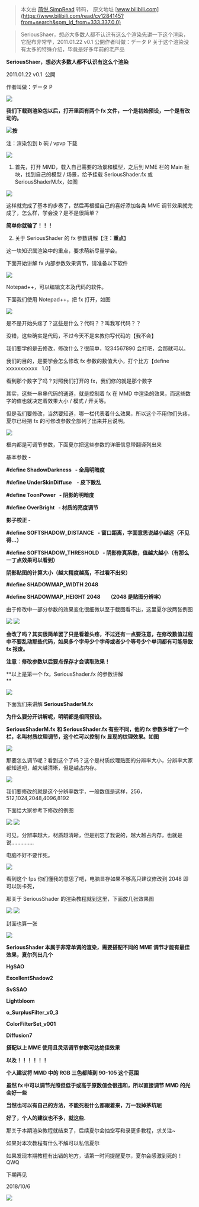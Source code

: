 > 本文由 [简悦 SimpRead](http://ksria.com/simpread/) 转码， 原文地址 [www.bilibili.com](https://www.bilibili.com/read/cv1284145?from=search&spm_id_from=333.337.0.0)

> SeriousShaer，想必大多数人都不认识有这么个渲染先讲一下这个渲染，它配布非常早，2011.01.22 v0.1 公開作者叫做：データ P 关于这个渲染没有太多的特殊介绍，毕竟是好多年前的老产品

**SeriousShaer，想必大多数人都不认识有这么个渲染**

2011.01.22 v0.1  公開

作者叫做：データ P

![](http://i0.hdslb.com/bfs/article/4adb9255ada5b97061e610b682b8636764fe50ed.png)

**我们下载到渲染包以后，打开里面有两个 fx 文件，一个是初始预设，一个是有改动的。**

![](http://i0.hdslb.com/bfs/article/201e343fd183a8ce26e01640478e425b44c280bd.png@942w_230h_progressive.webp)**按**  

注：渲染包到 b 碗 / vpvp 下载

![](http://i0.hdslb.com/bfs/article/db75225feabec8d8b64ee7d3c7165cd639554cbc.png)

1. 首先，打开 MMD，载入自己需要的场景和模型，之后到 MME 栏的 Main 板块，找到自己的模型 / 场景，给予挂载 SeriousShader.fx 或 SeriousShaderM.fx，如图

![](http://i0.hdslb.com/bfs/article/ac1a8231303c9af865ef88647161da83e459bcf1.png@942w_387h_progressive.webp)

这样就完成了基本的步奏了，然后再根据自己的喜好添加各类 MME 调节效果就完成了，怎么样，学会没？是不是很简单？

**简单你就输了！！！**

2. 关于 SeriousShader 的 fx 参数讲解【注：**重点**】

这一块知识属渲染中的重点，要求萌新尽量学会。

下面开始讲解 fx 内部参数效果调节，请准备以下软件

![](http://i0.hdslb.com/bfs/article/3b29b6f66bd6d49e65ecd6b5306b4ba15d082861.png@191w_33h_progressive.webp)

Notepad++，可以编辑文本及代码的软件。

下面我们使用 Notepad++，把 fx 打开，如图

![](http://i0.hdslb.com/bfs/article/d04b2c537328a20bda5b69111d518353840ef4ae.png@942w_755h_progressive.webp)

是不是开始头疼了？这些是什么？代码？？叫我写代码？？

没错，这些确实是代码，不过今天不是来教你写代码的【我不会】

我们要学的是去修改，修改什么？很简单，1234567890 会打吧，会那就可以。

我们的目的，是要学会怎么修改 fx 参数的数值大小，打个比方【define   xxxxxxxxxxx   1.0】

看到那个数字了吗？对照我们打开的 fx，我们修的就是那个数字

其实，这些一串串代码的通道，就是控制着 fx 在 MMD 中渲染的效果，而这些数字的值也就决定着效果大小 / 模式 / 开关等。

但是我们要修改，当然要知道，哪一栏代表着什么效果，所以这个不用你们头疼，夏尔已经把 fx 的可修改参数全部列了出来并且说明。

![](http://i0.hdslb.com/bfs/article/a993707c83f708cef6e17516296e7b041e38d103.png@942w_755h_progressive.webp)

框内都是可调节参数，下面夏尔把这些参数的详细信息带翻译列出来

基本参数 -

**#define ShadowDarkness   - 全局明暗度**

**#define UnderSkinDiffuse    - 皮下散乱**

**#define ToonPower   - 阴影的明暗度**

**#define OverBright   - 材质的亮度调节**

**影子校正 -**

**#define SOFTSHADOW_DISTANCE   - 窗口距离，字面意思说越小越远（不见得...）**

**#define SOFTSHADOW_THRESHOLD   - 阴影修真系数，值越大越小（有那么一丁点效果可以看到）**

**阴影贴图的计算大小（越大精度越高，不过看不出来）**

**#define SHADOWMAP_WIDTH 2048**

**#define SHADOWMAP_HEIGHT 2048      （2048 是贴图分辨率）**

由于修改中一部分参数的效果变化很细微以至于截图看不出，这里夏尔放两张例图

![](http://i0.hdslb.com/bfs/article/aae3c2240106885039807d3f08ad60ca953f5244.png@942w_428h_progressive.webp) ![](http://i0.hdslb.com/bfs/article/493afb429e42c9d55d68fe303e9cae91865f41ae.png@942w_420h_progressive.webp)

**会改了吗？其实很简单罢了只是看着头疼，不过还有一点要注意，在修改数值过程中不要乱动那些代码，如果多个字母少个字母或者少个等号少个单词都有可能导致 fx 报废。**

**注意：修改参数以后要点保存才会读取效果！**

**以上是第一个 fx，SeriousShader.fx 的参数讲解  
**

![](http://i0.hdslb.com/bfs/article/02db465212d3c374a43c60fa2625cc1caeaab796.png)

下面我们来讲解 **SeriousShaderM.fx**  

**为什么要分开讲解呢，明明都是相同预设。**

**SeriousShaderM.fx** **和 **SeriousShader.fx 有些不同，他的 fx 参数多增了一个栏，名叫材质纹理调节，这个栏可以控制 fx 显现的纹理效果。如图****

![](http://i0.hdslb.com/bfs/article/e707391cdbb989b82e9243d5b449663dd36a862d.png@942w_755h_progressive.webp)

那要怎么调节呢？看到这个了吗？这个是材质纹理贴图的分辨率大小，分辨率大家都知道吧，越大越清晰，但是越占内存。

![](http://i0.hdslb.com/bfs/article/f11976c54238c17487e0e4892575028576fb598f.png@803w_138h_progressive.webp)

我们要修改的就是这个分辨率数字，一般数值是这样，256，512,1024,2048,4096,8192

下面给大家参考下修改的例图

![](http://i0.hdslb.com/bfs/article/34edd0517033ce2acd6248a62093040ee4760c86.png@942w_449h_progressive.webp) ![](http://i0.hdslb.com/bfs/article/40e482fdfc9580e44138d3284c6468ad4818f713.png@942w_470h_progressive.webp)

可见，分辨率越大，材质越清晰，但是别忘了我说的，越大越占内存，也就是说...............

电脑不好不要作死。

![](http://i0.hdslb.com/bfs/article/a10fbeda661f51e573ddeb10632ff018af3171e8.png@942w_528h_progressive.webp)

看到这个 fps 你们懂我的意思了吧，电脑显存如果不够高只建议修改到 2048 即可以防卡死，

那关于 SeriousShader 的渲染教程就到这里，下面放几张效果图

![](http://i0.hdslb.com/bfs/article/1eabb5c3d6114134bbbf52a594cfeac2567ade45.png@942w_533h_progressive.webp) ![](http://i0.hdslb.com/bfs/article/d9f42bae0ae4bbb0988207023dc6f9b6445ae425.png@942w_534h_progressive.webp)

封面也算一张

![](http://i0.hdslb.com/bfs/article/4adb9255ada5b97061e610b682b8636764fe50ed.png)

**SeriousShader 本属于非常单调的渲染，需要搭配不同的 MME 调节才能有最佳效果，夏尔列出几个**

**HgSAO**

**ExcellentShadow2**

**SvSSAO**

**Lightbloom**

**o_SurplusFilter_v0_3**

**ColorFilterSet_v001**

**Diffusion7**

**搭配以上 MME 使用且灵活调节参数可达绝佳效果**

**以及！！！！！！**

**个人建议将 MMD 中的 RGB 三色都降到 90-105 这个范围**

**虽然 fx 中可以调节光照但低于或高于原数值会很违和，所以直接调节 MMD 的光会好一些**

**当然也可以有自己的方法，不能死板什么都跟着来，万一我掉茅坑呢**

**好了，个人的建议也不多，就这些.**

那关于本期渲染教程就结束了，后续夏尔会抽空写和录更多教程，求关注~

如果对本次教程有什么不解可以私信夏尔

如果发现本期教程有出错的地方，请第一时间提醒夏尔，夏尔会感激到死的！QWQ

下期再见

2018/10/6

![](http://i0.hdslb.com/bfs/article/02db465212d3c374a43c60fa2625cc1caeaab796.png)